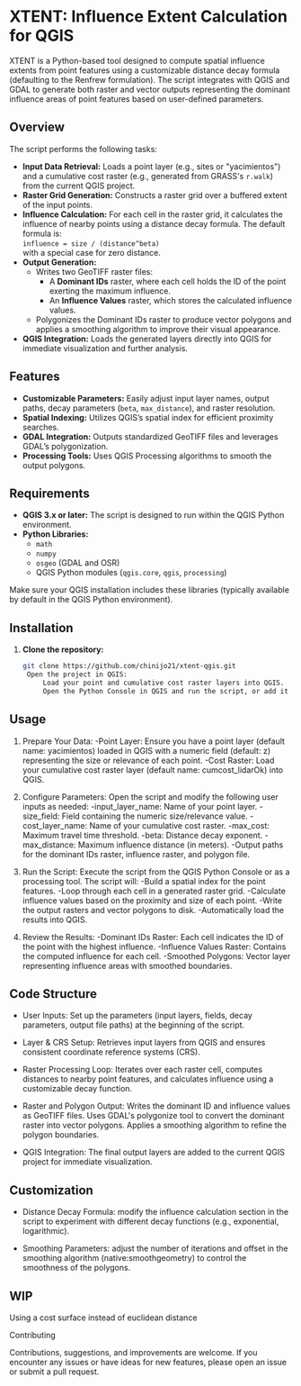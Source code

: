 # XTENT: Influence Extent Calculation for QGIS

XTENT is a Python-based tool designed to compute spatial influence extents from point features using a customizable distance decay formula (defaulting to the Renfrew formulation). The script integrates with QGIS and GDAL to generate both raster and vector outputs representing the dominant influence areas of point features based on user-defined parameters.

## Overview

The script performs the following tasks:
- **Input Data Retrieval:** Loads a point layer (e.g., sites or "yacimientos") and a cumulative cost raster (e.g., generated from GRASS's `r.walk`) from the current QGIS project.
- **Raster Grid Generation:** Constructs a raster grid over a buffered extent of the input points.
- **Influence Calculation:** For each cell in the raster grid, it calculates the influence of nearby points using a distance decay formula. The default formula is:  
  `influence = size / (distance^beta)`  
  with a special case for zero distance.
- **Output Generation:** 
  - Writes two GeoTIFF raster files:
    - A **Dominant IDs** raster, where each cell holds the ID of the point exerting the maximum influence.
    - An **Influence Values** raster, which stores the calculated influence values.
  - Polygonizes the Dominant IDs raster to produce vector polygons and applies a smoothing algorithm to improve their visual appearance.
- **QGIS Integration:** Loads the generated layers directly into QGIS for immediate visualization and further analysis.

## Features

- **Customizable Parameters:** Easily adjust input layer names, output paths, decay parameters (`beta`, `max_distance`), and raster resolution.
- **Spatial Indexing:** Utilizes QGIS’s spatial index for efficient proximity searches.
- **GDAL Integration:** Outputs standardized GeoTIFF files and leverages GDAL’s polygonization.
- **Processing Tools:** Uses QGIS Processing algorithms to smooth the output polygons.

## Requirements

- **QGIS 3.x or later:** The script is designed to run within the QGIS Python environment.
- **Python Libraries:**
  - `math`
  - `numpy`
  - `osgeo` (GDAL and OSR)
  - QGIS Python modules (`qgis.core`, `qgis`, `processing`)

Make sure your QGIS installation includes these libraries (typically available by default in the QGIS Python environment).

## Installation

1. **Clone the repository:**
   ```bash
   git clone https://github.com/chinijo21/xtent-qgis.git
    Open the project in QGIS:
        Load your point and cumulative cost raster layers into QGIS.
        Open the Python Console in QGIS and run the script, or add it as a custom processing script.

## Usage
  1. Prepare Your Data:
        -Point Layer: Ensure you have a point layer (default name: yacimientos) loaded in QGIS with a numeric field (default: z) representing the size or relevance of each point.
        -Cost Raster: Load your cumulative cost raster layer (default name: cumcost_lidarOk) into QGIS.

  2. Configure Parameters: Open the script and modify the following user inputs as needed:
        -input_layer_name: Name of your point layer.
        -size_field: Field containing the numeric size/relevance value.
        -cost_layer_name: Name of your cumulative cost raster.
        -max_cost: Maximum travel time threshold.
        -beta: Distance decay exponent.
        -max_distance: Maximum influence distance (in meters).
        -Output paths for the dominant IDs raster, influence raster, and polygon file.

  3. Run the Script: Execute the script from the QGIS Python Console or as a processing tool. The script will:
        -Build a spatial index for the point features.
        -Loop through each cell in a generated raster grid.
        -Calculate influence values based on the proximity and size of each point.
        -Write the output rasters and vector polygons to disk.
        -Automatically load the results into QGIS.

  4. Review the Results:
        -Dominant IDs Raster: Each cell indicates the ID of the point with the highest influence.
        -Influence Values Raster: Contains the computed influence for each cell.
        -Smoothed Polygons: Vector layer representing influence areas with smoothed boundaries.

## Code Structure

  - User Inputs:
    Set up the parameters (input layers, fields, decay parameters, output file paths) at the beginning of the script.

  - Layer & CRS Setup:
    Retrieves input layers from QGIS and ensures consistent coordinate reference systems (CRS).

  - Raster Processing Loop:
    Iterates over each raster cell, computes distances to nearby point features, and calculates influence using a customizable decay function.

  - Raster and Polygon Output:
        Writes the dominant ID and influence values as GeoTIFF files.
        Uses GDAL's polygonize tool to convert the dominant raster into vector polygons.
        Applies a smoothing algorithm to refine the polygon boundaries.

  - QGIS Integration:
        The final output layers are added to the current QGIS project for immediate visualization.

## Customization
  - Distance Decay Formula: modify the influence calculation section in the script to experiment with different decay functions (e.g., exponential, logarithmic).

  - Smoothing Parameters: adjust the number of iterations and offset in the smoothing algorithm (native:smoothgeometry) to control the smoothness of the polygons.

## WIP
  Using a cost surface instead of euclidean distance

Contributing

Contributions, suggestions, and improvements are welcome. If you encounter any issues or have ideas for new features, please open an issue or submit a pull request.
